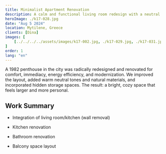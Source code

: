 ```yaml
---
title: Minimalist Apartment Renovation
description: A calm and functional living room redesign with a neutral palette, textures, and smart storage solutions.
heroImage: ./k17-028.jpg
date: "Aug 5 2024"
location: Mytilene, Greece
clients: [Dina]
images: [
    [../../../../assets/images/k17-002.jpg, ./k17-029.jpg, ./k17-031.jpg],
]
order: 1
lang: "en"
---
```


A 1982 penthouse in the city was radically redesigned and renovated for comfort, immediacy, energy efficiency, and modernization. We improved the layout, added warm neutral tones and natural materials, and incorporated hidden storage spaces. The result: a bright, cozy space that feels larger and more personal.

## Work Summary

* Integration of living room/kitchen (wall removal)

* Kitchen renovation

* Bathroom renovation

* Balcony space layout